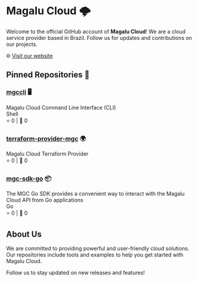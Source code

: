 # Magalu Cloud 🌩️

Welcome to the official GitHub account of **Magalu Cloud**! We are a cloud service provider based in Brazil. Follow us for updates and contributions on our projects.

🌐 [Visit our website](https://magalu.cloud/)

## Pinned Repositories 📌

### [mgccli](https://github.com/MagaluCloud/mgccli) 🖥️

Magalu Cloud Command Line Interface (CLI)  
Shell  
⭐️ 0 | 🍴 0

### [terraform-provider-mgc](https://github.com/MagaluCloud/terraform-provider-mgc) 🌍

Magalu Cloud Terraform Provider  
⭐️ 0 | 🍴 0

### [mgc-sdk-go](https://github.com/MagaluCloud/mgc-sdk-go) 📦

The MGC Go SDK provides a convenient way to interact with the Magalu Cloud API from Go applications  
Go  
⭐️ 0 | 🍴 0

## About Us

We are committed to providing powerful and user-friendly cloud solutions. Our repositories include tools and examples to help you get started with Magalu Cloud.

Follow us to stay updated on new releases and features!
